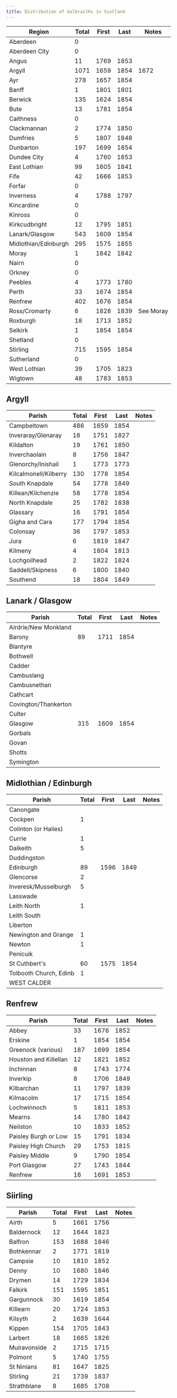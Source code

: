 ```yaml
---
title: Distribution of Galbraiths in Scotland
---
```


| Region         | Total   | First | Last | Notes |
|----------------|------------|-------|------|------|
| Aberdeen       | 0          |       |      |      |
| Aberdeen City  | 0          |       |      |      |
| Angus          | 11         | 1769  | 1853 |      |
| Argyll         | 1071       | 1659  | 1854 | 1672 |
| Ayr            | 278        | 1657  | 1854 |      |
| Banff          | 1          | 1801  | 1801 |      |
| Berwick        | 135        | 1624  | 1854 |      |
| Bute           | 13         | 1781  | 1854 |      |
| Caithness      | 0          |       |      |      |
| Clackmannan    | 2          | 1774  | 1850 |      |
| Dumfries       | 5          | 1807  | 1848 |      |
| Dunbarton      | 197        | 1699  | 1854 |      |
| Dundee City    | 4          | 1760  | 1853 |      |
| East Lothian   | 99         | 1605  | 1841 |      |
| Fife           | 42         | 1666  | 1853 |      |
| Forfar         | 0          |       |      |      |
| Inverness      | 4          | 1788  | 1797 |      |
| Kincardine     | 0          |       |      |      |
| Kinross        | 0          |       |      |      |
| Kirkcudbright  | 12         | 1795  | 1851 |      |
| Lanark/Glasgow | 543        | 1609  | 1854 |      |
| Midlothian/Edinburgh     | 295        | 1575  | 1855 |      |
| Moray          | 1          | 1842  | 1842 |      |
| Nairn          | 0          |       |      |      |
| Orkney         | 0          |       |      |      |
| Peebles        | 4          | 1773  | 1780 |      |
| Perth          | 33         | 1674  | 1854 |      |
| Renfrew        | 402        | 1676  | 1854 |      |
| Ross/Cromarty  | 6          | 1828  | 1839 | See Moray |
| Roxburgh       | 18         | 1713  | 1852 |  |
| Selkirk        | 1          | 1854  | 1854 |  |
| Shetland       | 0          |       |      |  |
| Stirling       | 715        | 1595 | 1854  |  |
| Sutherland     | 0          |      |      |  |
| West Lothian   | 39         | 1705  | 1823 |  |
| Wigtown        | 48         | 1783  | 1853 |  |


## Argyll

| Parish         | Total   | First | Last | Notes |
|--------------------|-------|-------|------|------|
| Campbeltown        |  486  | 1659  | 1854 |     |
| Inveraray/Glenaray |  18   | 1751  | 1827 |     |
| Kildalton          |  19   | 1761  | 1850 |     |
| Inverchaolain      |   8   | 1756  | 1847 |    |
| Glenorchy/Inishail |  1     | 1773  | 1773     |    |
| Kilcalmonell/Kilberry | 130 | 1778 | 1854 |    |
| South Knapdale     |   54  | 1778  | 1849 |    |
| Killean/Kilchenzie |  58   | 1778  | 1854 |     |
| North Knapdale     |  25   | 1782  | 1838 |     |
| Glassary           |  16   | 1791  | 1854 |     |
| Gigha and Cara     |  177  | 1794  | 1854 |     |
| Colonsay           |   36  | 1797  | 1853 |    |
| Jura               |    6  | 1819  | 1847 |    |
| Kilmeny            |    4  | 1804  | 1813 |     |
| Lochgoilhead       |    2  | 1822  | 1824 |     |
| Saddell/Skipness   |    6  | 1800  | 1840 |     |
| Southend           |   18  | 1804  | 1849 |    |

## Lanark / Glasgow

| Parish         | Total   | First | Last | Notes |
|--------------------|-------|-------|------|------|
| Airdrie/New Monkland |      |      |      |       |
| Barony             | 89    | 1711  | 1854 |   |
| Blantyre           |
| Bothwell           |
| Cadder             |
| Cambuslang         |
| Cambusnethan       |
| Cathcart           |
| Covington/Thankerton |
| Culter             |
| Glasgow            | 315  | 1609 | 1854 |   |
| Gorbals            |
| Govan              |
| Shotts             |
| Symington          |

## Midlothian / Edinburgh

| Parish         | Total   | First | Last | Notes |
|--------------------|-------|-------|------|------|
| Canongate |      |      |      |       |
| Cockpen   | 1    |
| Colinton (or Hailes) | 
| Currie    | 1    |
| Dalkeith   |  5  |
| Duddingston | 
| Edinburgh   | 89    | 1596  | 1849 |  |
| Glencorse   | 2  |
| Inveresk/Musselburgh | 5 |
| Lasswade    | 
| Leith North | 1 |
| Leith South | 
| Liberton    |
| Newington and Grange | 1 |
| Newton      | 1      |
| Penicuik     |  
| St Cuthbert's | 60 | 1575 | 1854 | |
| Tolbooth Church, Edinb | 1 |
| WEST CALDER | 

## Renfrew

| Parish                 | Total  | First | Last | Notes |
|------------------------|--------|-------|------|------|
| Abbey                  | 33     | 1676 | 1852 |  |
| Erskine                | 1      | 1854 | 1854 |  |
| Greenock (various)     | 187    | 1699 | 1854 |  |
| Houston and Killellan  | 12     | 1821 | 1852 |   |
| Inchinnan              |  8     | 1743 | 1774 |   |
| Inverkip               | 8      | 1706 | 1849 |  |
| Kilbarchan             | 11     | 1797 | 1839 |  |
| Kilmacolm              | 17     | 1715 | 1854 |  |
| Lochwinnoch            |  5     | 1811 | 1853 |  |
| Mearns                 | 14     | 1780 | 1842 |  |
| Neilston               | 10     | 1833 | 1852 |  |
| Paisley Burgh or Low   | 15     | 1791 | 1834 |  |
| Paisley High Church    | 29     | 1753 | 1815 |  | 
| Paisley Middle         |  9     | 1790 | 1854 |  |
| Port Glasgow           | 27     | 1743 | 1844 |  | 
| Renfrew                | 16     | 1691 | 1853 |  |

## Siirling

| Parish             | Total | First | Last | Notes |
|--------------------|-------|-------|------|------|
| Airth              |  5    | 1661  | 1756 |      |
| Baldernock         | 12    | 1644  | 1823 |      |
| Balfron            | 153   | 1688  | 1846 |      |
| Bothkennar         |   2   | 1771  | 1819 |      |
| Campsie            | 10    | 1810  | 1852 |      |
| Denny              | 10    | 1680  | 1846 |      |
| Drymen             | 14    | 1729  | 1834 |      |
| Falkirk            | 151   | 1595  | 1851 |      |
| Gargunnock         |  30   | 1619  | 1854 |      |
| Killearn           |  20   | 1724  | 1853 |      |
| Kilsyth            |   2   | 1639  | 1644 |      |
| Kippen             | 154   | 1705  | 1843 |      |
| Larbert            | 18    | 1665  | 1826 |      |
| Muiravonside       |  2    | 1715  | 1715 |      |
| Polmont            | 5     | 1740  | 1755 |      |
| St Ninians         | 81    | 1647  | 1825 |      |
| Stirling           | 21    | 1739  | 1837 |      |
| Strathblane        | 8     | 1685  | 1708 |      |
